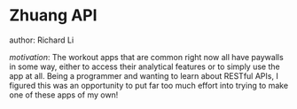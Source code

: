 # Zhuang API
author: Richard Li

*motivation*: The workout apps that are common right now all have paywalls in some way, either to access their analytical features or to simply use the app at all. Being a programmer and wanting to learn about RESTful APIs, I figured this was an opportunity to put far too much effort into trying to make one of these apps of my own!